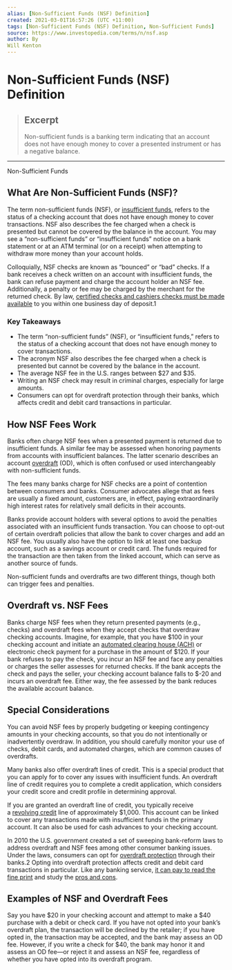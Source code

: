 ```yaml
---
alias: [Non-Sufficient Funds (NSF) Definition]
created: 2021-03-01T16:57:26 (UTC +11:00)
tags: [Non-Sufficient Funds (NSF) Definition, Non-Sufficient Funds]
source: https://www.investopedia.com/terms/n/nsf.asp
author: By
Will Kenton
---
```


# Non-Sufficient Funds (NSF) Definition

> ## Excerpt
> Non-sufficient funds is a banking term indicating that an account does not have enough money to cover a presented instrument or has a negative balance.

---

Non-Sufficient Funds
## What Are Non-Sufficient Funds (NSF)?

The term non-sufficient funds (NSF), or [insufficient funds](https://www.investopedia.com/terms/i/insufficient_funds.asp), refers to the status of a checking account that does not have enough money to cover transactions. NSF also describes the fee charged when a check is presented but cannot be covered by the balance in the account. You may see a “non-sufficient funds” or “insufficient funds” notice on a bank statement or at an ATM terminal (or on a receipt) when attempting to withdraw more money than your account holds.

Colloquially, NSF checks are known as “bounced” or “bad” checks. If a bank receives a check written on an account with insufficient funds, the bank can refuse payment and charge the account holder an NSF fee. Additionally, a penalty or fee may be charged by the merchant for the returned check. By law, [certified checks and cashiers checks must be made available](https://www.investopedia.com/personal-finance/certified-check-vs-cashiers-check-which-safer/) to you within one business day of deposit.1

### Key Takeaways

-   The term “non-sufficient funds” (NSF), or “insufficient funds,” refers to the status of a checking account that does not have enough money to cover transactions.
-   The acronym NSF also describes the fee charged when a check is presented but cannot be covered by the balance in the account.
-   The average NSF fee in the U.S. ranges between $27 and $35.
-   Writing an NSF check may result in criminal charges, especially for large amounts.
-   Consumers can opt for overdraft protection through their banks, which affects credit and debit card transactions in particular.

## How NSF Fees Work

Banks often charge NSF fees when a presented payment is returned due to insufficient funds. A similar fee may be assessed when honoring payments from accounts with insufficient balances. The latter scenario describes an account [overdraft](https://www.investopedia.com/terms/o/overdraft.asp) (OD), which is often confused or used interchangeably with non-sufficient funds.

The fees many banks charge for NSF checks are a point of contention between consumers and banks. Consumer advocates allege that as fees are usually a fixed amount, customers are, in effect, paying extraordinarily high interest rates for relatively small deficits in their accounts.

Banks provide account holders with several options to avoid the penalties associated with an insufficient funds transaction. You can choose to opt-out of certain overdraft policies that allow the bank to cover charges and add an NSF fee. You usually also have the option to link at least one backup account, such as a savings account or credit card. The funds required for the transaction are then taken from the linked account, which can serve as another source of funds.

Non-sufficient funds and overdrafts are two different things, though both can trigger fees and penalties.

## Overdraft vs. NSF Fees

Banks charge NSF fees when they return presented payments (e.g., checks) and overdraft fees when they accept checks that overdraw checking accounts. Imagine, for example, that you have $100 in your checking account and initiate an [automated clearing house (ACH)](https://www.investopedia.com/terms/a/ach.asp) or electronic check payment for a purchase in the amount of $120. If your bank refuses to pay the check, you incur an NSF fee and face any penalties or charges the seller assesses for returned checks. If the bank accepts the check and pays the seller, your checking account balance falls to $-20 and incurs an overdraft fee. Either way, the fee assessed by the bank reduces the available account balance.

## Special Considerations

You can avoid NSF fees by properly budgeting or keeping contingency amounts in your checking accounts, so that you do not intentionally or inadvertently overdraw. In addition, you should carefully monitor your use of checks, debit cards, and automated charges, which are common causes of overdrafts.

Many banks also offer overdraft lines of credit. This is a special product that you can apply for to cover any issues with insufficient funds. An overdraft line of credit requires you to complete a credit application, which considers your credit score and credit profile in determining approval.

If you are granted an overdraft line of credit, you typically receive a [revolving credit](https://www.investopedia.com/terms/r/revolvingcredit.asp) line of approximately $1,000. This account can be linked to cover any transactions made with insufficient funds in the primary account. It can also be used for cash advances to your checking account.

In 2010 the U.S. government created a set of sweeping bank-reform laws to address overdraft and NSF fees among other consumer banking issues. Under the laws, consumers can opt for [overdraft protection](https://www.investopedia.com/terms/o/overdraft-protection.asp) through their banks.2 Opting into overdraft protection affects credit and debit card transactions in particular. Like any banking service, [it can pay to read the fine print](https://www.investopedia.com/articles/personal-finance/021315/how-overdraft-fees-work-and-how-avoid-them.asp) and study the [pros and cons](https://www.investopedia.com/ask/answers/071114/what-are-pros-and-cons-overdraft-protection.asp).

## Examples of NSF and Overdraft Fees

Say you have $20 in your checking account and attempt to make a $40 purchase with a debit or check card. If you have not opted into your bank’s overdraft plan, the transaction will be declined by the retailer; if you have opted in, the transaction may be accepted, and the bank may assess an OD fee. However, if you write a check for $40, the bank may honor it and assess an OD fee—or reject it and assess an NSF fee, regardless of whether you have opted into its overdraft program.
